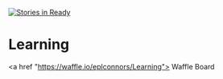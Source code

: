 [![Stories in Ready](https://badge.waffle.io/eplconnors/Learning.png?label=ready&title=Ready)](https://waffle.io/eplconnors/Learning)
# Learning
<a href "https://waffle.io/eplconnors/Learning"> Waffle Board</a>
